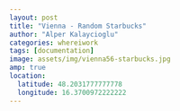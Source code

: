 ```yaml
---
layout: post
title: "Vienna - Random Starbucks"
author: "Alper Kalaycioglu"
categories: whereiwork
tags: [documentation]
image: assets/img/vienna56-starbucks.jpg
amp: true
location:
  latitude: 48.2031777777778
  longitude: 16.3700972222222
---
```

